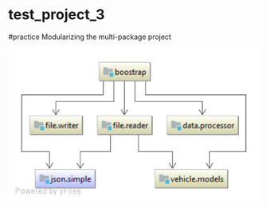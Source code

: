 # test_project_3
#practice Modularizing the multi-package project

![Alt text](./dependency-diagram.svg?sanitize=true)

